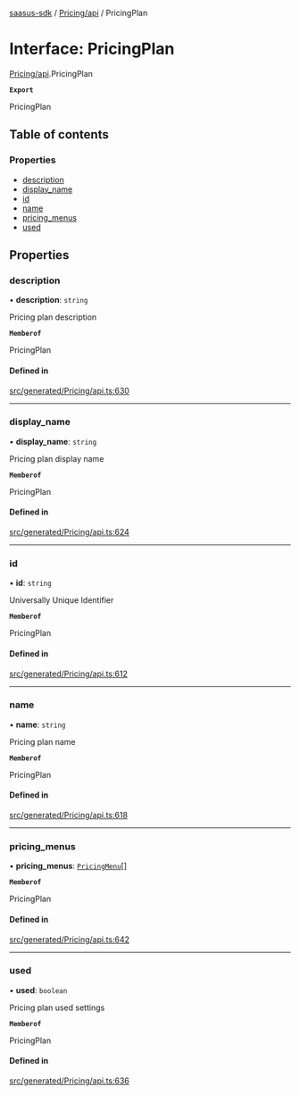 [saasus-sdk](../README.md) / [Pricing/api](../modules/Pricing_api.md) / PricingPlan

# Interface: PricingPlan

[Pricing/api](../modules/Pricing_api.md).PricingPlan

**`Export`**

PricingPlan

## Table of contents

### Properties

- [description](Pricing_api.PricingPlan.md#description)
- [display\_name](Pricing_api.PricingPlan.md#display_name)
- [id](Pricing_api.PricingPlan.md#id)
- [name](Pricing_api.PricingPlan.md#name)
- [pricing\_menus](Pricing_api.PricingPlan.md#pricing_menus)
- [used](Pricing_api.PricingPlan.md#used)

## Properties

### description

• **description**: `string`

Pricing plan description

**`Memberof`**

PricingPlan

#### Defined in

[src/generated/Pricing/api.ts:630](https://github.com/saasus-platform/saasus-sdk-javascript/blob/c67ac22/src/generated/Pricing/api.ts#L630)

___

### display\_name

• **display\_name**: `string`

Pricing plan display name

**`Memberof`**

PricingPlan

#### Defined in

[src/generated/Pricing/api.ts:624](https://github.com/saasus-platform/saasus-sdk-javascript/blob/c67ac22/src/generated/Pricing/api.ts#L624)

___

### id

• **id**: `string`

Universally Unique Identifier

**`Memberof`**

PricingPlan

#### Defined in

[src/generated/Pricing/api.ts:612](https://github.com/saasus-platform/saasus-sdk-javascript/blob/c67ac22/src/generated/Pricing/api.ts#L612)

___

### name

• **name**: `string`

Pricing plan name

**`Memberof`**

PricingPlan

#### Defined in

[src/generated/Pricing/api.ts:618](https://github.com/saasus-platform/saasus-sdk-javascript/blob/c67ac22/src/generated/Pricing/api.ts#L618)

___

### pricing\_menus

• **pricing\_menus**: [`PricingMenu`](Pricing_api.PricingMenu.md)[]

**`Memberof`**

PricingPlan

#### Defined in

[src/generated/Pricing/api.ts:642](https://github.com/saasus-platform/saasus-sdk-javascript/blob/c67ac22/src/generated/Pricing/api.ts#L642)

___

### used

• **used**: `boolean`

Pricing plan used settings

**`Memberof`**

PricingPlan

#### Defined in

[src/generated/Pricing/api.ts:636](https://github.com/saasus-platform/saasus-sdk-javascript/blob/c67ac22/src/generated/Pricing/api.ts#L636)
